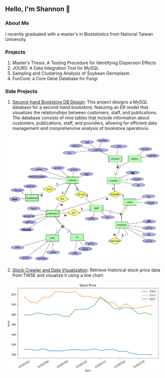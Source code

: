 ## Hello, I'm Shannon 👋

### About Me
I recently graduated with a master's in Biostatistics from National Taiwan University.

### Projects
1. Master’s Thesis: A Testing Procedure for Identifying Dispersion Effects
2. JOURS: A Data Integration Tool for MySQL
3. Sampling and Clustering Analysis of Soybean Germplasm
4. FunCore: a Core Gene Database for Fungi

### Side Projects
1. [Second-hand Bookstore DB Design](https://github.com/shansshe/SecondHand-Bookstore-DB): This project designs a MySQL database for a second-hand bookstore, featuring an ER model that visualizes the relationships between customers, staff, and publications. The database consists of nine tables that include information about customers, publications, staff, and providers, allowing for efficient data management and comprehensive analysis of bookstore operations.
<div align="center">
    <img src="https://github.com/shansshe/SecondHand-Bookstore-DB/blob/main/SHbookstore.jpg" alt="Second-Hand Bookstore Database ER Diagram" width="500">
</div>

2. [Stock Crawler and Data Visualization](https://github.com/shansshe/stock-crawler): Retrieve historical stock price data from TWSE and visualize it using a line chart.
<div align="center">
  <img src="https://github.com/shansshe/stock-crawler/blob/main/stockprice.png" alt="image" width="500"/>
</div>



<!--
**shansshe/shansshe** is a ✨ _special_ ✨ repository because its `README.md` (this file) appears on your GitHub profile.

Here are some ideas to get you started:

- 🔭 I’m currently working on ...
- 🌱 I’m currently learning ...
- 👯 I’m looking to collaborate on ...
- 🤔 I’m looking for help with ...
- 💬 Ask me about ...
- 📫 How to reach me: ...
- 😄 Pronouns: ...
- ⚡ Fun fact: ...
-->
